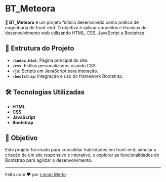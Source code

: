 # BT_Meteora

🌟 **BT_Meteora** é um projeto fictício desenvolvido como prática de engenharia de front-end. O objetivo é aplicar conceitos e técnicas de desenvolvimento web utilizando HTML, CSS, JavaScript e Bootstrap.

## 📂 Estrutura do Projeto

- **`/index.html`**: Página principal do site.
- **`/css`**: Estilos personalizados usando CSS.
- **`/js`**: Scripts em JavaScript para interação.
- **`/bootstrap`**: Integração e uso do framework Bootstrap.

## 🛠️ Tecnologias Utilizadas

- **HTML**
- **CSS**
- **JavaScript**
- **Bootstrap**

## 🎯 Objetivo

Este projeto foi criado para consolidar habilidades em front-end, simular a criação de um site responsivo e interativo, e explorar as funcionalidades do Bootstrap para agilizar o desenvolvimento.

---

Feito com ❤️ por [Lenon Merlo](https://github.com/lenonmerlo)
